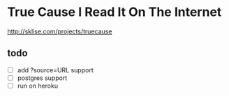 # True Cause I Read It On The Internet

http://sklise.com/projects/truecause


## todo

- [ ] add ?source=URL support
- [ ] postgres support
- [ ] run on heroku